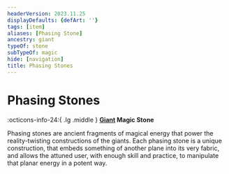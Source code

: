 ```yaml
---
headerVersion: 2023.11.25
displayDefaults: {defArt: ''}
tags: [item]
aliases: [Phasing Stone]
ancestry: giant
typeOf: stone
subTypeOf: magic
hide: [navigation]
title: Phasing Stones
---
```

# Phasing Stones
:octicons-info-24:{ .lg .middle } **[Giant](<../../species/children-of-the-riving/giants.md>) Magic Stone**  

Phasing stones are ancient fragments of magical energy that power the reality-twisting constructions of the giants. Each phasing stone is a unique construction, that embeds something of another plane into its very fabric, and allows the attuned user, with enough skill and practice, to manipulate that planar energy in a potent way. 

